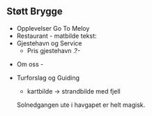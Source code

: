 ## Støtt Brygge

* Opplevelser Go To Meloy
* Restaurant - matbilde tekst: 
* Gjestehavn og Service
  * Pris gjestehavn .?-
  

- Om oss - 
- Turforslag og Guiding
  * kartbilde -> strandbilde med fjell

  Solnedgangen ute i havgapet er helt magisk.